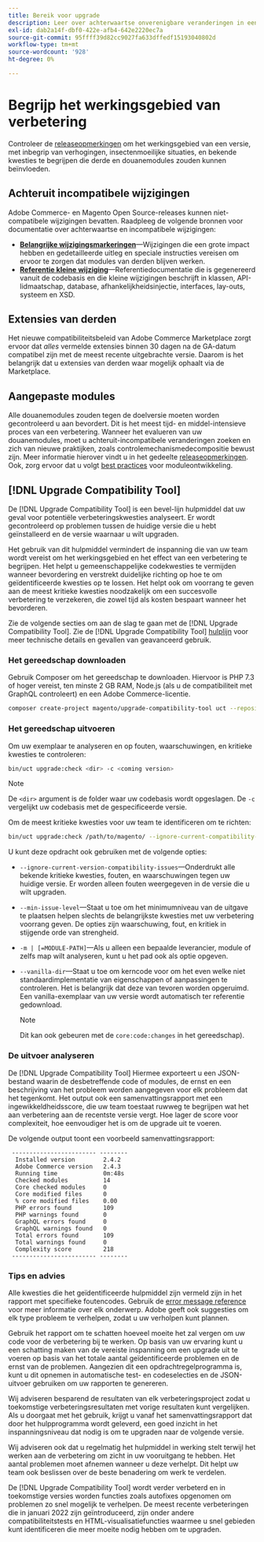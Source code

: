 ```yaml
---
title: Bereik voor upgrade
description: Leer over achterwaartse onverenigbare veranderingen in een versie die Adobe Commerce of Magento Open Source douanemodules of derdeuitbreidingen zou kunnen beïnvloeden.
exl-id: dab2a14f-dbf0-422e-afb4-642e2220ec7a
source-git-commit: 95ffff39d82cc9027fa633dffedf15193040802d
workflow-type: tm+mt
source-wordcount: '928'
ht-degree: 0%

---
```


# Begrijp het werkingsgebied van verbetering

Controleer de [releaseopmerkingen](https://devdocs.magento.com/guides/v2.4/release-notes/bk-release-notes.html) om het werkingsgebied van een versie, met inbegrip van verhogingen, insectenmoeilijke situaties, en bekende kwesties te begrijpen die derde en douanemodules zouden kunnen beïnvloeden.

## Achteruit incompatibele wijzigingen

Adobe Commerce- en Magento Open Source-releases kunnen niet-compatibele wijzigingen bevatten. Raadpleeg de volgende bronnen voor documentatie over achterwaartse en incompatibele wijzigingen:

- **[Belangrijke wijzigingsmarkeringen](https://devdocs.magento.com/guides/v2.4/release-notes/backward-incompatible-changes/index.html)**—Wijzigingen die een grote impact hebben en gedetailleerde uitleg en speciale instructies vereisen om ervoor te zorgen dat modules van derden blijven werken.
- **[Referentie kleine wijziging](https://devdocs.magento.com/guides/v2.4/release-notes/backward-incompatible-changes/reference.html)**—Referentiedocumentatie die is gegenereerd vanuit de codebasis en die kleine wijzigingen beschrijft in klassen, API-lidmaatschap, database, afhankelijkheidsinjectie, interfaces, lay-outs, systeem en XSD.

## Extensies van derden

Het nieuwe compatibiliteitsbeleid van Adobe Commerce Marketplace zorgt ervoor dat _alles_ vermelde extensies binnen 30 dagen na de GA-datum compatibel zijn met de meest recente uitgebrachte versie. Daarom is het belangrijk dat u extensies van derden waar mogelijk ophaalt via de Marketplace.

## Aangepaste modules

Alle douanemodules zouden tegen de doelversie moeten worden gecontroleerd u aan bevordert. Dit is het meest tijd- en middel-intensieve proces van een verbetering. Wanneer het evalueren van uw douanemodules, moet u achteruit-incompatibele veranderingen zoeken en zich van nieuwe praktijken, zoals controlemechanismedecompositie bewust zijn. Meer informatie hierover vindt u in het gedeelte [releaseopmerkingen](https://devdocs.magento.com/guides/v2.4/release-notes/bk-release-notes.html). Ook, zorg ervoor dat u volgt [best practices](https://developer.adobe.com/commerce/php/best-practices/extensions/) voor moduleontwikkeling.

## [!DNL Upgrade Compatibility Tool]

De [!DNL Upgrade Compatibility Tool] is een bevel-lijn hulpmiddel dat uw geval voor potentiële verbeteringskwesties analyseert. Er wordt gecontroleerd op problemen tussen de huidige versie die u hebt geïnstalleerd en de versie waarnaar u wilt upgraden.

Het gebruik van dit hulpmiddel vermindert de inspanning die van uw team wordt vereist om het werkingsgebied en het effect van een verbetering te begrijpen. Het helpt u gemeenschappelijke codekwesties te vermijden wanneer bevordering en verstrekt duidelijke richting op hoe te om geïdentificeerde kwesties op te lossen. Het helpt ook om voorrang te geven aan de meest kritieke kwesties noodzakelijk om een succesvolle verbetering te verzekeren, die zowel tijd als kosten bespaart wanneer het bevorderen.

Zie de volgende secties om aan de slag te gaan met de [!DNL Upgrade Compatibility Tool]. Zie de [!DNL Upgrade Compatibility Tool] [hulplijn](../upgrade-compatibility-tool/overview.md) voor meer technische details en gevallen van geavanceerd gebruik.

### Het gereedschap downloaden

Gebruik Composer om het gereedschap te downloaden. Hiervoor is PHP 7.3 of hoger vereist, ten minste 2 GB RAM, Node.js (als u de compatibiliteit met GraphQL controleert) en een Adobe Commerce-licentie.

```bash
composer create-project magento/upgrade-compatibility-tool uct --repository https://repo.magento.com
```

### Het gereedschap uitvoeren

Om uw exemplaar te analyseren en op fouten, waarschuwingen, en kritieke kwesties te controleren:

```bash
bin/uct upgrade:check <dir> -c <coming version> 
```

>[!NOTE]
>
> De `<dir>` argument is de folder waar uw codebasis wordt opgeslagen. De `-c` vergelijkt uw codebasis met de gespecificeerde versie.

Om de meest kritieke kwesties voor uw team te identificeren om te richten:

```bash
bin/uct upgrade:check /path/to/magento/ --ignore-current-compatibility-issues –min-issue-level critical --vanilla-dir /path/to/vanilla/code/ /path/to/magento/app/code/Vendor/
```

U kunt deze opdracht ook gebruiken met de volgende opties:

- `--ignore-current-version-compatibility-issues`—Onderdrukt alle bekende kritieke kwesties, fouten, en waarschuwingen tegen uw huidige versie. Er worden alleen fouten weergegeven in de versie die u wilt upgraden.

- `--min-issue-level`—Staat u toe om het minimumniveau van de uitgave te plaatsen helpen slechts de belangrijkste kwesties met uw verbetering voorrang geven. De opties zijn waarschuwing, fout, en kritiek in stijgende orde van strengheid.

- `-m | [=MODULE-PATH]`—Als u alleen een bepaalde leverancier, module of zelfs map wilt analyseren, kunt u het pad ook als optie opgeven.

- `--vanilla-dir`—Staat u toe om kerncode voor om het even welke niet standaardimplementatie van eigenschappen of aanpassingen te controleren. Het is belangrijk dat deze van tevoren worden opgeruimd. Een vanilla-exemplaar van uw versie wordt automatisch ter referentie gedownload.

   >[!NOTE]
   >
   > Dit kan ook gebeuren met de `core:code:changes` in het gereedschap).

### De uitvoer analyseren

De [!DNL Upgrade Compatibility Tool] Hiermee exporteert u een JSON-bestand waarin de desbetreffende code of modules, de ernst en een beschrijving van het probleem worden aangegeven voor elk probleem dat het tegenkomt. Het output ook een samenvattingsrapport met een ingewikkeldheidsscore, die uw team toestaat ruwweg te begrijpen wat het aan verbetering aan de recentste versie vergt. Hoe lager de score voor complexiteit, hoe eenvoudiger het is om de upgrade uit te voeren.

De volgende output toont een voorbeeld samenvattingsrapport:

```console
 ------------------------ --------
  Installed version        2.4.2
  Adobe Commerce version   2.4.3
  Running time             0m:48s
  Checked modules          14
  Core checked modules     0
  Core modified files      0
  % core modified files    0.00
  PHP errors found         109
  PHP warnings found       0
  GraphQL errors found     0
  GraphQL warnings found   0
  Total errors found       109
  Total warnings found     0
  Complexity score         218
 ------------------------ --------
```

### Tips en advies

Alle kwesties die het geïdentificeerde hulpmiddel zijn vermeld zijn in het rapport met specifieke foutencodes. Gebruik de [error message reference](../upgrade-compatibility-tool/error-messages.md) voor meer informatie over elk onderwerp. Adobe geeft ook suggesties om elk type probleem te verhelpen, zodat u uw verholpen kunt plannen.

Gebruik het rapport om te schatten hoeveel moeite het zal vergen om uw code voor de verbetering bij te werken. Op basis van uw ervaring kunt u een schatting maken van de vereiste inspanning om een upgrade uit te voeren op basis van het totale aantal geïdentificeerde problemen en de ernst van de problemen. Aangezien dit een opdrachtregelprogramma is, kunt u dit opnemen in automatische test- en codeselecties en de JSON-uitvoer gebruiken om uw rapporten te genereren.

Wij adviseren besparend de resultaten van elk verbeteringsproject zodat u toekomstige verbeteringsresultaten met vorige resultaten kunt vergelijken. Als u doorgaat met het gebruik, krijgt u vanaf het samenvattingsrapport dat door het hulpprogramma wordt geleverd, een goed inzicht in het inspanningsniveau dat nodig is om te upgraden naar de volgende versie.

Wij adviseren ook dat u regelmatig het hulpmiddel in werking stelt terwijl het werken aan de verbetering om zicht in uw vooruitgang te hebben. Het aantal problemen moet afnemen wanneer u deze verhelpt. Dit helpt uw team ook beslissen over de beste benadering om werk te verdelen.

De [!DNL Upgrade Compatibility Tool] wordt verder verbeterd en in toekomstige versies worden functies zoals autofixes opgenomen om problemen zo snel mogelijk te verhelpen. De meest recente verbeteringen die in januari 2022 zijn geïntroduceerd, zijn onder andere compatibiliteitstests en HTML-visualisatiefuncties waarmee u snel gebieden kunt identificeren die meer moeite nodig hebben om te upgraden.
